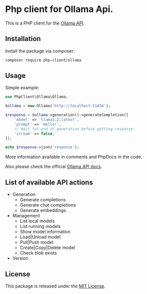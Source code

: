 # Php client for Ollama Api.

This is a PHP client for the [Ollama API](https://github.com/ollama/ollama/blob/main/docs/api.md).

## Installation
Install the package via composer:

```bash
composer require php-client/ollama
```

## Usage

Simple example:
```php
use PhpClient\Ollama\Ollama;

$ollama = new Ollama('http://localhost:11434');

$response = $ollama->generation()->generateCompletion([
    'model' => 'llama3.2:latest',
    'prompt' => 'Hello!',
    // Wait for end of generation before getting response:
    'stream' => false,
]);

echo $response->json('response');
```

More information available in comments and PhpDocs in the code.

Also please check the official [Ollama API docs](https://github.com/ollama/ollama/blob/main/docs/api.md).

## List of available API actions

- Generation
  - Generate completions
  - Generate chat completions
  - Generate embeddings
- Management
  - List local models
  - List running models
  - Show model information
  - Load|Unload model
  - Pull|Push model
  - Create|Copy|Delete model
  - Check blob exists
- Version


## License

This package is released under the [MIT License](LICENSE.md).
